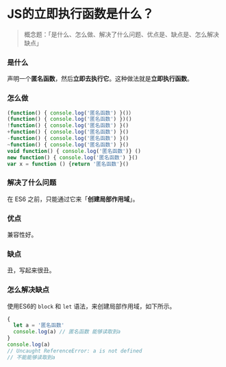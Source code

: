 # JS的立即执行函数是什么？

>概念题：「是什么、怎么做、解决了什么问题、优点是、缺点是、怎么解决缺点」
> 

### 是什么

声明一个**匿名函数**，然后**立即去执行它**。这种做法就是**立即执行函数**。

### 怎么做
```javascript
(function() { console.log('匿名函数') }()）
(function() { console.log('匿名函数') })()
!function() { console.log('匿名函数') }()
+function() { console.log('匿名函数') }()
-function() { console.log('匿名函数') }()
~function() { console.log('匿名函数') }()
void function() { console.log('匿名函数')} ()
new function() { console.log('匿名函数') }()
var x = function () {return '匿名函数'}()
```

### 解决了什么问题

在 ES6 之前，只能通过它来「**创建局部作用域**」。

### 优点

兼容性好。

### 缺点

丑，写起来很丑。

### 怎么解决缺点

使用ES6的 `block` 和 `let` 语法，来创建局部作用域，如下所示。

```javascript
{
  let a = '匿名函数'
  console.log(a) // 匿名函数 能够读取到a
}
console.log(a)
// Uncaught ReferenceError: a is not defined
// 不能能够读取到a
```

